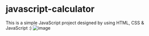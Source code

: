 # javascript-calculator
This is a simple JavaScript project designed by using HTML, CSS & JavaScript :)
![image](https://github.com/irshads2022/javascript-calculator/assets/111044621/cd21e8a7-a257-43bf-927c-c6a4bf410b5a)
